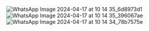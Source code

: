 ![WhatsApp Image 2024-04-17 at 10 14 35_6d8973d1](https://github.com/Sushantjha1236/22CSH-293-Group1-ST/assets/113833084/655dc479-8b67-4657-b77e-f50abe8b8e69)
![WhatsApp Image 2024-04-17 at 10 14 35_396067ae](https://github.com/Sushantjha1236/22CSH-293-Group1-ST/assets/113833084/eddfc09d-9896-4568-a30b-1afaa46ea746)
![WhatsApp Image 2024-04-17 at 10 14 34_78b7575e](https://github.com/Sushantjha1236/22CSH-293-Group1-ST/assets/113833084/14397b03-f104-4f43-a990-b98012368529)

